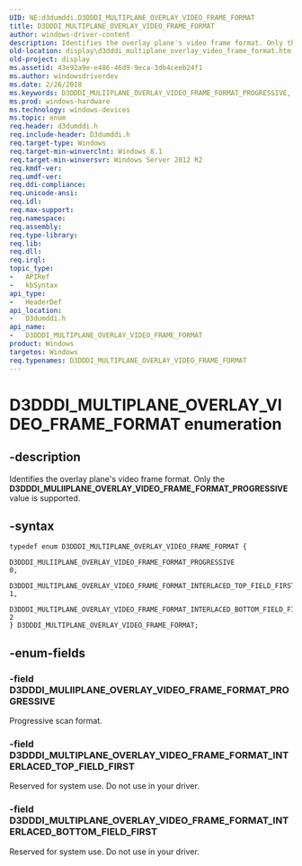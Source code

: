 ```yaml
---
UID: NE:d3dumddi.D3DDDI_MULTIPLANE_OVERLAY_VIDEO_FRAME_FORMAT
title: D3DDDI_MULTIPLANE_OVERLAY_VIDEO_FRAME_FORMAT
author: windows-driver-content
description: Identifies the overlay plane's video frame format. Only the D3DDDI_MULIIPLANE_OVERLAY_VIDEO_FRAME_FORMAT_PROGRESSIVE value is supported.
old-location: display\d3dddi_multiplane_overlay_video_frame_format.htm
old-project: display
ms.assetid: 43e92a9e-e486-46d9-9eca-3db4ceeb24f1
ms.author: windowsdriverdev
ms.date: 2/26/2018
ms.keywords: D3DDDI_MULIIPLANE_OVERLAY_VIDEO_FRAME_FORMAT_PROGRESSIVE, D3DDDI_MULTIPLANE_OVERLAY_VIDEO_FRAME_FORMAT, D3DDDI_MULTIPLANE_OVERLAY_VIDEO_FRAME_FORMAT enumeration [Display Devices], D3DDDI_MULTIPLANE_OVERLAY_VIDEO_FRAME_FORMAT_INTERLACED_BOTTOM_FIELD_FIRST, D3DDDI_MULTIPLANE_OVERLAY_VIDEO_FRAME_FORMAT_INTERLACED_TOP_FIELD_FIRST, d3dumddi/D3DDDI_MULIIPLANE_OVERLAY_VIDEO_FRAME_FORMAT_PROGRESSIVE, d3dumddi/D3DDDI_MULTIPLANE_OVERLAY_VIDEO_FRAME_FORMAT, d3dumddi/D3DDDI_MULTIPLANE_OVERLAY_VIDEO_FRAME_FORMAT_INTERLACED_BOTTOM_FIELD_FIRST, d3dumddi/D3DDDI_MULTIPLANE_OVERLAY_VIDEO_FRAME_FORMAT_INTERLACED_TOP_FIELD_FIRST, display.d3dddi_multiplane_overlay_video_frame_format
ms.prod: windows-hardware
ms.technology: windows-devices
ms.topic: enum
req.header: d3dumddi.h
req.include-header: D3dumddi.h
req.target-type: Windows
req.target-min-winverclnt: Windows 8.1
req.target-min-winversvr: Windows Server 2012 R2
req.kmdf-ver: 
req.umdf-ver: 
req.ddi-compliance: 
req.unicode-ansi: 
req.idl: 
req.max-support: 
req.namespace: 
req.assembly: 
req.type-library: 
req.lib: 
req.dll: 
req.irql: 
topic_type:
-	APIRef
-	kbSyntax
api_type:
-	HeaderDef
api_location:
-	D3dumddi.h
api_name:
-	D3DDDI_MULTIPLANE_OVERLAY_VIDEO_FRAME_FORMAT
product: Windows
targetos: Windows
req.typenames: D3DDDI_MULTIPLANE_OVERLAY_VIDEO_FRAME_FORMAT
---
```


# D3DDDI_MULTIPLANE_OVERLAY_VIDEO_FRAME_FORMAT enumeration


## -description


Identifies the overlay plane's video frame format. Only the <b>D3DDDI_MULIIPLANE_OVERLAY_VIDEO_FRAME_FORMAT_PROGRESSIVE</b> value is supported.


## -syntax


````
typedef enum D3DDDI_MULTIPLANE_OVERLAY_VIDEO_FRAME_FORMAT { 
  D3DDDI_MULIIPLANE_OVERLAY_VIDEO_FRAME_FORMAT_PROGRESSIVE                    = 0,
  D3DDDI_MULTIPLANE_OVERLAY_VIDEO_FRAME_FORMAT_INTERLACED_TOP_FIELD_FIRST     = 1,
  D3DDDI_MULTIPLANE_OVERLAY_VIDEO_FRAME_FORMAT_INTERLACED_BOTTOM_FIELD_FIRST  = 2
} D3DDDI_MULTIPLANE_OVERLAY_VIDEO_FRAME_FORMAT;
````


## -enum-fields




### -field D3DDDI_MULIIPLANE_OVERLAY_VIDEO_FRAME_FORMAT_PROGRESSIVE

Progressive scan format.


### -field D3DDDI_MULTIPLANE_OVERLAY_VIDEO_FRAME_FORMAT_INTERLACED_TOP_FIELD_FIRST

Reserved for system use. Do not use in your driver.


### -field D3DDDI_MULTIPLANE_OVERLAY_VIDEO_FRAME_FORMAT_INTERLACED_BOTTOM_FIELD_FIRST

Reserved for system use. Do not use in your driver.

